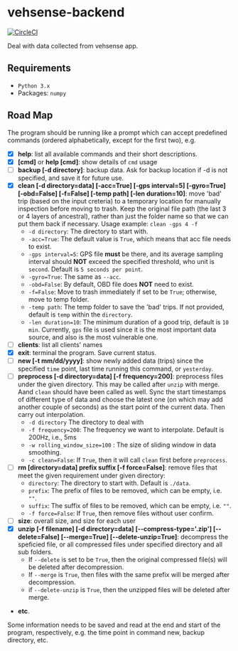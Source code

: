 # vehsense-backend

[![CircleCI](https://circleci.com/gh/jianpingbadao/vehsense-backend.svg?style=svg)](https://circleci.com/gh/jianpingbadao/vehsense-backend)

Deal with data collected from vehsense app.

## Requirements
- `Python 3.x`
- Packages: `numpy`

## Road Map
The program should be running like a prompt which can accept predefined commands (ordered alphabetically, except for the first two), e.g.

- [x] **help**: list all available commands and their short descriptions.
- [x] **[cmd]** or **help [cmd]**: show details of `cmd` usage
- [ ] **backup [-d directory]**: backup data. Ask for backup location if -d is not specified, and save it for future use.
- [x] **clean [-d directory=data] \[-acc=True] \[-gps interval=5] \[-gyro=True] \[-obd=False] [-f=False] [-temp path] [-len duration=10]**: move 'bad' trip (based on the input creteria) to a temporary location for manually inspection before moving to trash. Keep the original file path (the last 3 or 4 layers of ancestral), rather than just the folder name so that we can put them back if necessary. Usage example: `clean -gps 4 -f`
  - `-d directory`: The directory to start with.
  - `-acc=True`: The default value is `True`, which means that acc file needs to exist.
  - `-gps interval=5`: GPS file **must** be there, and its average sampling interval should **NOT** exceed the specified threshold, who unit is `second`. Default is `5 seconds per point`.
  - `-gyro=True`: The same as `--acc`.
  - `-obd=False`: By default, OBD file does **NOT** need to exist.
  - `-f=False`: Move to trash immediately if set to be `True`; otherwise, move to temp folder.
  - `-temp path`: The temp folder to save the 'bad' trips. If not provided, default is `temp` within the `directory`.
  - `-len duration=10`: The minimum duration of a good trip, default is `10 min`. Currently, `gps` file is used since it is the most important data source, and also is the most vulnerable one.
- [ ] **clients**: list all clients' names
- [x] **exit**: terminal the program. Save current status.
- [ ] **new [-t mm/dd/yyyy]**: show newly added data (trips) since the specified `time` point, last time running this command, or `yesterday`.
- [ ] **preprocess \[-d directory=data] \[-f frequency=200]**: preprocess files under the given directory. This may be called after `unzip` with merge. Aand `clean` should have been called as well. Sync the start timestamps of different type of data and choose the latest one (on which may add another couple of seconds) as the start point of the current data. Then carry out interpolation.
  - `-d directory` The directory to deal with
  - `-f frequency=200`: The frequency we want to interpolate. Default is 200Hz, i.e., 5ms
  - `-w rolling_window_size=100` : The size of sliding window in data smoothing.
  - `-c clean=False`: If `True`, then it will call `clean` first before `preprocess`.
- [ ] **rm [directory=data] prefix suffix \[-f force=False]**: remove files that meet the given requirement under given directory:
    - `directory`: The directory to start with. Default is `./data`.
    - `prefix`: The prefix of files to be removed, which can be empty, i.e. `""`.
    - `suffix`: The suffix of files to be removed, which can be empty, i.e. `""`.
    - `-f force=False`: If `True`, then remove files without user confirm.
- [ ] **size**: overall size, and size for each user
- [x] **unzip \[-f filename] \[-d directory=data] \[--compress-type='.zip'] \[--delete=False] \[--merge=True] \[--delete-unzip=True]**: decompress the speficied file, or all compressed files under specified directory and all sub folders.
  - If `--delete` is set to be `True`, then the original compressed file(s) will be deleted after decompression.
  - If `--merge` is `True`, then files with the same prefix will be merged after decompression.
  - if `--delete-unzip` is `True`, then the unzipped files will be deleted after merge.
- **etc**.

Some information needs to be saved and read at the end and start of the program, respectively, e.g. the time point in command new, backup directory, etc.
